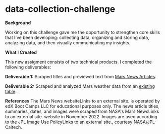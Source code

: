 # data-collection-challenge

__Background__

Working on this challenge gave me the opportunity to strengthen core skills that I've been developing: collecting data, organizing and storing data, analyzing data, and then visually communicating my insights.

__What I Created__

This new assigment consists of two technical products. I completed the following deliverables:

__Deliverable 1:__ Scraped titles and previewed text from [Mars News Articles](https://static.bc-edx.com/data/web/mars_news/index.html).

__Deliverable 2:__ Scraped and analyzed Mars weather data from an [existing table](https://static.bc-edx.com/data/web/mars_facts/temperature.html).

__References__
The Mars News websiteLinks to an external site. is operated by edX Boot Camps LLC for educational purposes only. The news article titles, summaries, dates, and images were scraped from NASA's Mars NewsLinks to an external site. website in November 2022. Images are used according to the JPL Image Use PolicyLinks to an external site., courtesy NASA/JPL-Caltech.


